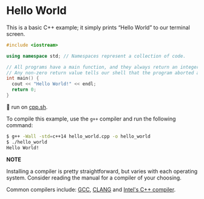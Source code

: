 # Hello World

This is a basic C++ example; it simply prints “Hello World” to our terminal screen.

```cpp
#include <iostream>

using namespace std; // Namespaces represent a collection of code.

// All programs have a main function, and they always return an integer.
// Any non-zero return value tells our shell that the program aborted abnormally.
int main() {
  cout << "Hello World!" << endl;
  return 0;
}
```
💾 run on [cpp.sh](http://cpp.sh/9x4gm).

To compile this example, use the `g++` compiler and run the following command:

```bash
$ g++ -Wall -std=c++14 hello_world.cpp -o hello_world
$ ./hello_world
Hello World!
```

**NOTE** 

Installing a compiler is pretty straightforward, but varies with each operating system. Consider reading the manual for a compiler of your choosing.

Common compilers include: [GCC](https://gcc.gnu.org/), [CLANG](https://clang.llvm.org/) and [Intel's C++ compiler](https://software.intel.com/en-us/c-compilers).
